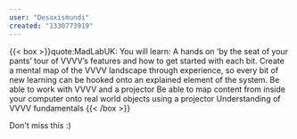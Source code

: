 ```yaml
---
user: "Desaxismundi"
created: "1330773919"
---
```


{{< box >}}quote:MadLabUK:
You will learn:
A hands on ‘by the seat of your pants’ tour of VVVV’s features and how to get started with each bit. Create a mental map of the VVVV landscape through experience, so every bit of new learning can be hooked onto an explained element of the system.
Be able to work with VVVV and a projector
Be able to map content from inside your computer onto real world objects using a projector
Understanding of VVVV fundamentals{{< /box >}}

Don't miss this :)
